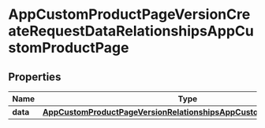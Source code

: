 

# AppCustomProductPageVersionCreateRequestDataRelationshipsAppCustomProductPage


## Properties

| Name | Type | Description | Notes |
|------------ | ------------- | ------------- | -------------|
|**data** | [**AppCustomProductPageVersionRelationshipsAppCustomProductPageData**](AppCustomProductPageVersionRelationshipsAppCustomProductPageData.md) |  |  |



